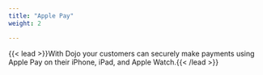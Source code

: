 ```yaml
---
title: "Apple Pay"
weight: 2

---
```


{{< lead >}}With Dojo your customers can securely make payments using Apple Pay on their iPhone, iPad, and Apple Watch.{{< /lead >}}
